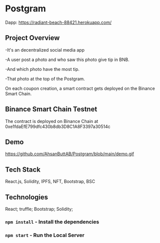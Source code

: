 # Postgram
Dapp: https://radiant-beach-88421.herokuapp.com/

## Project Overview
-It's an decentralized social media app

-A user post a photo and who saw this photo give tip in BNB.

-And which photo have the most tip.

-That photo at the top of the Postgram. 

On each coupon creation, a smart contract gets deployed on the Binance Smart Chain. 

## Binance Smart Chain Testnet
The contract is deployed on Binance Chain at 0xe1fdaEfE799dfc430b8db3D8C1A8F3397a30514c

## Demo
https://github.com/AhsanButtAB/Postgram/blob/main/demo.gif

## Tech Stack
React.js,
Solidity,
IPFS,
NFT,
Bootstrap,
BSC

## Technologies
React;
truffle;
Bootstrap;
Solidity;

### `npm install` - Install the dependencies

### `npm start` - Run the Local Server

